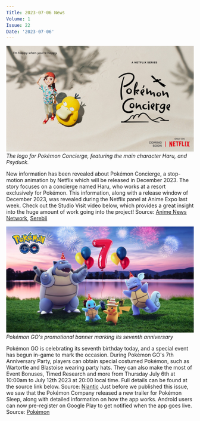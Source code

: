 ```yaml
---
Title: 2023-07-06 News
Volume: 1
Issue: 22
Date: '2023-07-06'
---
```


[![The logo for Pokémon Concierge, featuring the main character Haru, and Psyduck.](/web/images/the-logo-for-pokemon-concierge-featuring-the-main-character-haru-and-psyduck.jpeg)](/web/images/the-logo-for-pokemon-concierge-featuring-the-main-character-haru-and-psyduck.jpeg)*The logo for Pokémon Concierge, featuring the main character Haru, and Psyduck.*

New information has been revealed about Pokémon Concierge, a stop-motion animation by Netflix which will be released in December 2023. The story focuses on a concierge named Haru, who works at a resort exclusively for Pokémon. This information, along with a release window of December 2023, was revealed during the Netflix panel at Anime Expo last week. Check out the Studio Visit video below, which provides a great insight into the huge amount of work going into the project!
Source: [Anime News Network](https://www.animenewsnetwork.com/news/2023-07-01/pokemon-concierge-stop-motion-animated-series-premieres-on-netflix-in-december/.199867), [Serebii](https://twitter.com/SerebiiNet/status/1675271875646070784)

[![Pokémon GO's promotional banner marking its seventh anniversary](/web/images/pokemon-gos-promotional-banner-marking-its-seventh-anniversary.jpeg)](/web/images/pokemon-gos-promotional-banner-marking-its-seventh-anniversary.jpeg)*Pokémon GO's promotional banner marking its seventh anniversary*

Pokémon GO is celebrating its seventh birthday today, and a special event has begun in-game to mark the occasion. During Pokémon GO's 7th Anniversary Party, players can obtain special costumed Pokémon, such as Wartortle and Blastoise wearing party hats. They can also make the most of Event Bonuses, Timed Research and more from Thursday July 6th at 10:00am to July 12th 2023 at 20:00 local time. Full details can be found at the source link below.
Source: [Niantic](https://pokemongolive.com/en/post/pokemongo-7th-anniversary/)
Just before we published this issue, we saw that the Pokémon Company released a new trailer for Pokémon Sleep, along with detailed information on how the app works. Android users can now pre-register on Google Play to get notified when the app goes live.
Source: [Pokémon](https://www.youtube.com/watch?v=qxigNaZuosg)